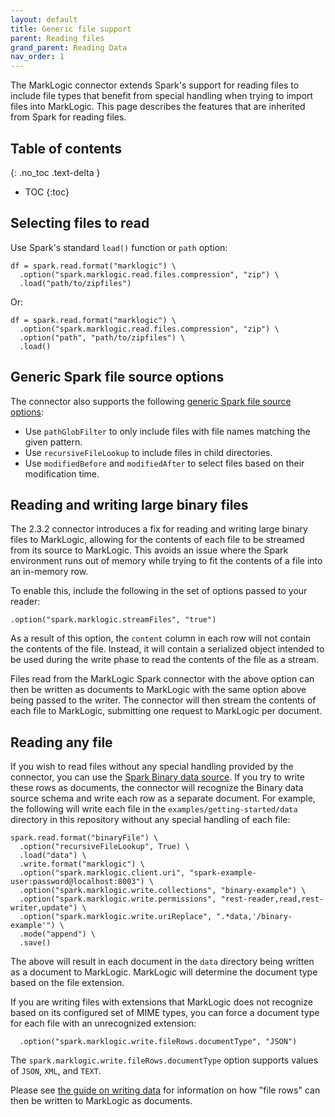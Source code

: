 ```yaml
---
layout: default
title: Generic file support
parent: Reading files
grand_parent: Reading Data
nav_order: 1
---
```


The MarkLogic connector extends Spark's support for reading files to include file types that benefit from special 
handling when trying to import files into MarkLogic. This page describes the features that are inherited from 
Spark for reading files.

## Table of contents
{: .no_toc .text-delta }

- TOC
{:toc}

## Selecting files to read

Use Spark's standard `load()` function or `path` option:

```
df = spark.read.format("marklogic") \
  .option("spark.marklogic.read.files.compression", "zip") \
  .load("path/to/zipfiles")
```

Or:

```
df = spark.read.format("marklogic") \
  .option("spark.marklogic.read.files.compression", "zip") \
  .option("path", "path/to/zipfiles") \
  .load()
```

## Generic Spark file source options

The connector also supports the following 
[generic Spark file source options](https://spark.apache.org/docs/latest/sql-data-sources-generic-options.html):

- Use `pathGlobFilter` to only include files with file names matching the given pattern.
- Use `recursiveFileLookup` to include files in child directories.
- Use `modifiedBefore` and `modifiedAfter` to select files based on their modification time.

## Reading and writing large binary files

The 2.3.2 connector introduces a fix for reading and writing large binary files to MarkLogic, allowing for the contents
of each file to be streamed from its source to MarkLogic. This avoids an issue where the Spark environment runs out
of memory while trying to fit the contents of a file into an in-memory row. 

To enable this, include the following in the set of options passed to your reader:

    .option("spark.marklogic.streamFiles", "true")

As a result of this option, the `content` column in each row will not contain the contents of the file. Instead, 
it will contain a serialized object intended to be used during the write phase to read the contents of the file as a 
stream. 

Files read from the MarkLogic Spark connector with the above option can then be written as documents to MarkLogic 
with the same option above being passed to the writer. The connector will then stream the contents of each file to
MarkLogic, submitting one request to MarkLogic per document. 

## Reading any file

If you wish to read files without any special handling provided by the connector, you can use the
[Spark Binary data source](https://spark.apache.org/docs/latest/sql-data-sources-binaryFile.html). If you try to write these rows as documents, the connector will recognize
the Binary data source schema and write each row as a separate document. For example, the following will 
write each file in the `examples/getting-started/data` directory in this repository without any special handling
of each file:

```
spark.read.format("binaryFile") \
  .option("recursiveFileLookup", True) \
  .load("data") \
  .write.format("marklogic") \
  .option("spark.marklogic.client.uri", "spark-example-user:password@localhost:8003") \
  .option("spark.marklogic.write.collections", "binary-example") \
  .option("spark.marklogic.write.permissions", "rest-reader,read,rest-writer,update") \
  .option("spark.marklogic.write.uriReplace", ".*data,'/binary-example'") \
  .mode("append") \
  .save()
```

The above will result in each document in the `data` directory being written as a document to MarkLogic. MarkLogic
will determine the document type based on the file extension. 

If you are writing files with extensions that MarkLogic does not recognize based on its configured set of MIME types, 
you can force a document type for each file with an unrecognized extension:

```
  .option("spark.marklogic.write.fileRows.documentType", "JSON")
```

The `spark.marklogic.write.fileRows.documentType` option supports values of `JSON`, `XML`, and `TEXT`. 

Please see [the guide on writing data](../../writing.md) for information on how "file rows" can then be written to
MarkLogic as documents.
